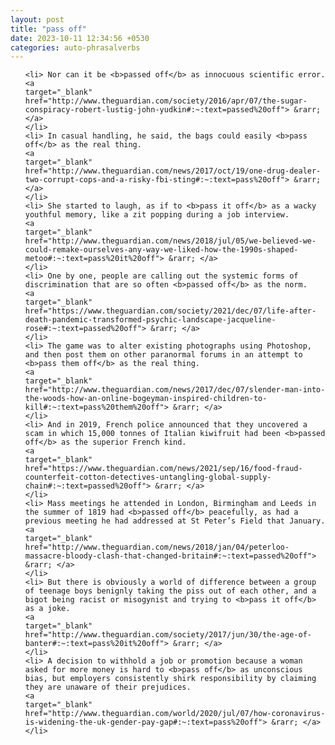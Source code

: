 ```yaml
---
layout: post
title: "pass off"
date: 2023-10-11 12:34:56 +0530
categories: auto-phrasalverbs
---
```

<ol>

    <li> Nor can it be <b>passed off</b> as innocuous scientific error.
    <a 
    target="_blank" 
    href="http://www.theguardian.com/society/2016/apr/07/the-sugar-conspiracy-robert-lustig-john-yudkin#:~:text=passed%20off"> &rarr; </a>
    </li>
    <li> In casual handling, he said, the bags could easily <b>pass off</b> as the real thing.
    <a 
    target="_blank" 
    href="http://www.theguardian.com/news/2017/oct/19/one-drug-dealer-two-corrupt-cops-and-a-risky-fbi-sting#:~:text=pass%20off"> &rarr; </a>
    </li>
    <li> She started to laugh, as if to <b>pass it off</b> as a wacky youthful memory, like a zit popping during a job interview.
    <a 
    target="_blank" 
    href="http://www.theguardian.com/news/2018/jul/05/we-believed-we-could-remake-ourselves-any-way-we-liked-how-the-1990s-shaped-metoo#:~:text=pass%20it%20off"> &rarr; </a>
    </li>
    <li> One by one, people are calling out the systemic forms of discrimination that are so often <b>passed off</b> as the norm.
    <a 
    target="_blank" 
    href="https://www.theguardian.com/society/2021/dec/07/life-after-death-pandemic-transformed-psychic-landscape-jacqueline-rose#:~:text=passed%20off"> &rarr; </a>
    </li>
    <li> The game was to alter existing photographs using Photoshop, and then post them on other paranormal forums in an attempt to <b>pass them off</b> as the real thing.
    <a 
    target="_blank" 
    href="http://www.theguardian.com/news/2017/dec/07/slender-man-into-the-woods-how-an-online-bogeyman-inspired-children-to-kill#:~:text=pass%20them%20off"> &rarr; </a>
    </li>
    <li> And in 2019, French police announced that they uncovered a scam in which 15,000 tonnes of Italian kiwifruit had been <b>passed off</b> as the superior French kind.
    <a 
    target="_blank" 
    href="https://www.theguardian.com/news/2021/sep/16/food-fraud-counterfeit-cotton-detectives-untangling-global-supply-chain#:~:text=passed%20off"> &rarr; </a>
    </li>
    <li> Mass meetings he attended in London, Birmingham and Leeds in the summer of 1819 had <b>passed off</b> peacefully, as had a previous meeting he had addressed at St Peter’s Field that January.
    <a 
    target="_blank" 
    href="http://www.theguardian.com/news/2018/jan/04/peterloo-massacre-bloody-clash-that-changed-britain#:~:text=passed%20off"> &rarr; </a>
    </li>
    <li> But there is obviously a world of difference between a group of teenage boys benignly taking the piss out of each other, and a bigot being racist or misogynist and trying to <b>pass it off</b> as a joke.
    <a 
    target="_blank" 
    href="http://www.theguardian.com/society/2017/jun/30/the-age-of-banter#:~:text=pass%20it%20off"> &rarr; </a>
    </li>
    <li> A decision to withhold a job or promotion because a woman asked for more money is hard to <b>pass off</b> as unconscious bias, but employers consistently shirk responsibility by claiming they are unaware of their prejudices.
    <a 
    target="_blank" 
    href="http://www.theguardian.com/world/2020/jul/07/how-coronavirus-is-widening-the-uk-gender-pay-gap#:~:text=pass%20off"> &rarr; </a>
    </li>